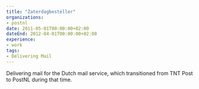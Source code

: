 ```yaml
---
title: "Zaterdagbesteller"
organizations:
- postnl
date: 2011-05-01T00:00:00+02:00
dateEnd: 2012-04-01T00:00:00+02:00
experience:
- work
tags:
- Delivering Mail
---
```


Delivering mail for the Dutch mail service, which transitioned from TNT Post to PostNL during that time.
